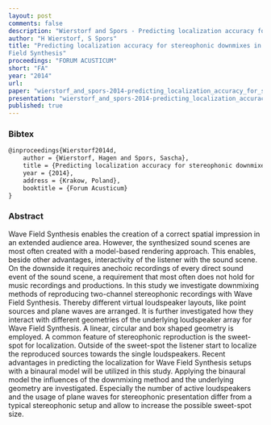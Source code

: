 ```yaml
---
layout: post
comments: false
description: "Wierstorf and Spors - Predicting localization accuracy for stereophonic downmixes in Wave Field Synthesis"
author: "H Wierstorf, S Spors"
title: "Predicting localization accuracy for stereophonic downmixes in Wave
Field Synthesis"
proceedings: "FORUM ACUSTICUM"
short: "FA"
year: "2014"
url: 
paper: "wierstorf_and_spors-2014-predicting_localization_accuracy_for_stereophonic_downmixes_in_wave_field_synthesis.pdf"
presentation: "wierstorf_and_spors-2014-predicting_localization_accuracy_for_stereophonic_downmixes_in_wave_field_synthesis-presentation.pdf"
published: true
---
```


### Bibtex

```latex
@inproceedings{Wierstorf2014d,
    author = {Wierstorf, Hagen and Spors, Sascha},
    title = {Predicting localization accuracy for stereophonic downmixes in Wave Field Synthesis},
    year = {2014},
    address = {Krakow, Poland},
    booktitle = {Forum Acusticum}
}
```

### Abstract

Wave Field Synthesis enables the creation of a correct spatial impression
in an extended audience area. However, the synthesized sound scenes are most
often created with a model-based rendering approach. This enables, beside other
advantages, interactivity of the listener with the sound scene. On the downside
it requires anechoic recordings of every direct sound event of the sound scene,
a requirement that most often does not hold for music recordings and
productions.
In this study we investigate downmixing methods of reproducing two-channel
stereophonic recordings with Wave Field Synthesis. Thereby different virtual
loudspeaker layouts, like point sources and plane waves are arranged. It is
further investigated how they interact with different geometries of the
underlying loudspeaker array for Wave Field Synthesis. A linear, circular and
box shaped geometry is employed.
A common feature of stereophonic reproduction is the sweet-spot for
localization. Outside of the sweet-spot the listener start to localize the
reproduced sources towards the single loudspeakers. Recent advantages in
predicting the localization for Wave Field Synthesis setups with a binaural
model will be utilized in this study. Applying the binaural model the influences
of the downmixing method and the underlying geometry are investigated.
Especially the number of active loudspeakers and the usage of plane waves for
stereophonic presentation differ from a typical stereophonic setup and allow
to increase the possible sweet-spot size.
